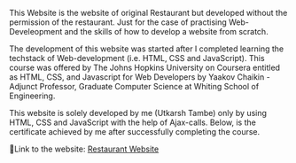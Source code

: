 This Website is the website of original Restaurant but developed without the permission of the restaurant. Just for the case of practising Web-Develeopment and the skills of how to develop a website from scratch.

The development of this website was started after I completed learning the techstack of Web-development (i.e. HTML, CSS and JavaScript). This course was offered by The Johns Hopkins University on Coursera entitled as HTML, CSS, and Javascript for Web Developers by Yaakov Chaikin - Adjunct Professor, Graduate Computer Science at Whiting School of Engineering.

This website is solely developed by me (Utkarsh Tambe) only by using HTML, CSS and JavaScript with the help of Ajax-calls. Below, is the certificate achieved by me after successfully completing the course.

🔗Link to the website: <a href="https://utkarshtambe10.github.io/Projects/Restaurant%20Website/index.html" target="_blank">Restaurant Website</a>
